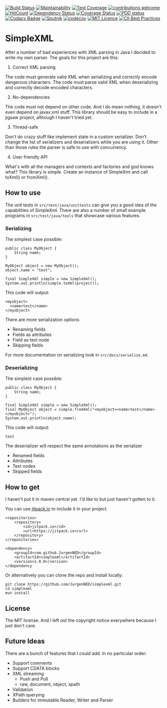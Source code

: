 [![Build Status](https://travis-ci.org/JurgenNED/simplexml.svg?branch=master)](https://travis-ci.org/JurgenNED/simplexml)
[![Maintainability](https://api.codeclimate.com/v1/badges/c9389fa8729d8b18e46b/maintainability)](https://codeclimate.com/github/JurgenNED/simplexml/maintainability)
[![Test Coverage](https://api.codeclimate.com/v1/badges/c9389fa8729d8b18e46b/test_coverage)](https://codeclimate.com/github/JurgenNED/simplexml/test_coverage)
[![contributions welcome](https://img.shields.io/badge/contributions-welcome-brightgreen.svg?style=flat)](https://github.com/dwyl/esta/issues)
[![HitCount](http://hits.dwyl.com/JurgenNED/simplexml.svg)](http://hits.dwyl.com/JurgenNED/simplexml)
[![Dependency Status](https://www.versioneye.com/user/projects/5a76d5b10fb24f17ce755df9/badge.svg?style=flat-square)](https://www.versioneye.com/user/projects/5a76d5b10fb24f17ce755df9)
[![Coverage Status](https://coveralls.io/repos/github/JurgenNED/simplexml/badge.svg?branch=master)](https://coveralls.io/github/JurgenNED/simplexml?branch=master)
[![PDD status](http://www.0pdd.com/svg?name=JurgenNED/simplexml)](http://www.0pdd.com/p?name=JurgenNED/simplexml)
[![Codacy Badge](https://api.codacy.com/project/badge/Grade/813d8482256b4ed88e2ff1018d53f06e)](https://www.codacy.com/app/JurgenNED/simplexml?utm_source=github.com&amp;utm_medium=referral&amp;utm_content=JurgenNED/simplexml&amp;utm_campaign=Badge_Grade)
[![Sputnik](https://sputnik.ci/conf/badge)](https://sputnik.ci/app#/builds/JurgenNED/simplexml)
[![codecov](https://codecov.io/gh/JurgenNED/simplexml/branch/master/graph/badge.svg)](https://codecov.io/gh/JurgenNED/simplexml)
[![MIT Licence](https://badges.frapsoft.com/os/mit/mit.svg?v=103)](https://opensource.org/licenses/mit-license.php)
[![CII Best Practices](https://bestpractices.coreinfrastructure.org/projects/1621/badge)](https://bestpractices.coreinfrastructure.org/projects/1621)

# SimpleXML

After a number of bad experiences with XML parsing in Java I decided to write my own parser.
The goals for this project are this:

1. Correct XML parsing

The code must generate valid XML when serializing and correctly encode dangerous characters.
The code must parse valid XML when deserializing and correctly decode encoded characters.
  
2. No-dependencies

The code must not depend on other code. 
And I do mean nothing, it doesn't even depend on javax.xml stuff.
This library should be easy to include in a jigsaw project, although I haven't tried yet.

3. Thread-safe

Don't do crazy stuff like implement state in a custom serializer.
Don't change the list of serializers and deserializers while you are using it.
Other than those rules the parser is safe to use with concurrency.

4. User friendly API

What's with all the managers and contexts and factories and god knows what?
This library is simple.
Create an instance of SimpleXml and call toXml() or fromXml().

## How to use

The unit tests in `src/test/java/unittests` can give you a good idea of the capabilities of SimpleXml.
There are also a number of small example programs in `src/test/java/tools` that showcase various features.

### Serializing

The simplest case possible:

    public class MyObject {
        String name;
    }
    
    MyObject object = new MyObject();
    object.name = "test";

    final SimpleXml simple = new SimpleXml();
    System.out.println(simple.toXml(project));

This code will output:

    <myobject>
      <name>test</name>
    </myobject>

There are more serialization options
- Renaming fields
- Fields as attributes
- Field as text node
- Skipping fields

For more documentation on serializing look in `src/docs/serialize.md`.

### Deserializing

The simplest case possible:

    public class MyObject {
        String name;
    }

    final SimpleXml simple = new SimpleXml();
    final MyObject object = simple.fromXml("<myobject><name>test</name></myobject>");
    System.out.println(object.name);

This code will output:

    test

The deserializer will respect the same annotations as the serializer
- Renamed fields
- Attributes
- Text nodes
- Skipped fields

## How to get

I haven't put it in maven central yet.
I'd like to but just haven't gotten to it.

You can use <a href="https://jitpack.io/#JurgenNED/simplexml/1.0.0">jitpack.io</a> to include it in your project.

	<repositories>
		<repository>
		    <id>jitpack.io</id>
		    <url>https://jitpack.io</url>
		</repository>
	</repositories>
	
    <dependency>
        <groupId>com.github.JurgenNED</groupId>
        <artifactId>simplexml</artifactId>
        <version>1.0.0</version>
    </dependency

Or alternatively you can clone the repo and install locally:

    git clone https://github.com/JurgenNED/simplexml.git
    cd simplexml
    mvn install

## License

The MIT license. And I left out the copyright notice everywhere because I just don't care.

## Future Ideas

There are a bunch of features that I could add.
In no particular order:
- Support comments
- Support CDATA blocks
- XML streaming
  - Push and Pull
  - raw, document, object, xpath
- Validation
- XPath querying
- Builders for immutable Reader, Writer and Parser
